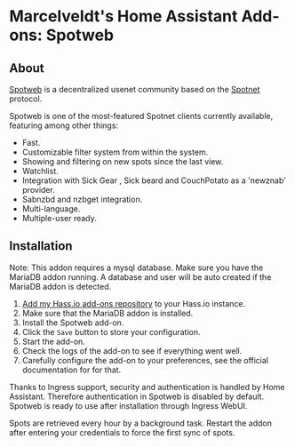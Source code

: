# Marcelveldt's Home Assistant Add-ons: Spotweb

## About

[Spotweb][spotweb] is a decentralized usenet community based on the [Spotnet][spotnet] protocol.

Spotweb is one of the most-featured Spotnet clients currently available, featuring among other things:

- Fast.
- Customizable filter system from within the system.
- Showing and filtering on new spots since the last view.
- Watchlist.
- Integration with Sick Gear , Sick beard and CouchPotato as a 'newznab' provider.
- Sabnzbd and nzbget integration.
- Multi-language.
- Multiple-user ready.


## Installation

Note: This addon requires a mysql database. Make sure you have the MariaDB addon running.
A database and user will be auto created if the MariaDB addon is detected.

1. [Add my Hass.io add-ons repository][repository] to your Hass.io instance.
1. Make sure that the MariaDB addon is installed.
1. Install the Spotweb add-on.
1. Click the `Save` button to store your configuration.
1. Start the  add-on.
1. Check the logs of the add-on to see if everything went well.
1. Carefully configure the add-on to your preferences, see the official documentation for for that.

Thanks to Ingress support, security and authentication is handled by Home Assistant. Therefore authentication in Spotweb is disabled by default. Spotweb is ready to use after installation through Ingress WebUI.

Spots are retrieved every hour by a background task. 
Restart the addon after entering your credentials to force the first sync of spots.

[repository]: https://github.com/marcelveldt/hassio-addons-repo
[spotnet]: https://github.com/spotnet/spotnet/wiki
[spotweb]: https://github.com/spotweb/spotweb